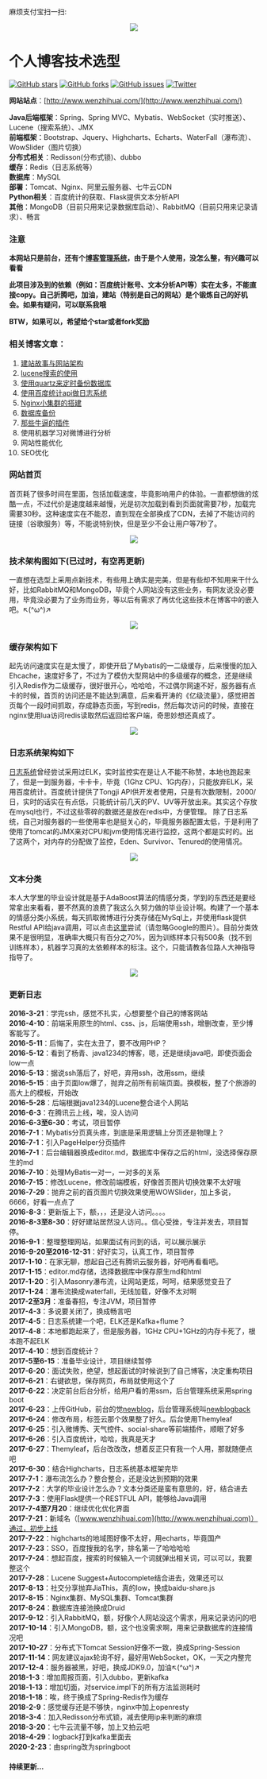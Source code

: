 麻烦支付宝扫一扫:
<div align="center">

![](http://image.wenzhihuai.com/images/201808131112331916088526.png?imageView2/2/w/400)

</div>





# 个人博客技术选型

[![GitHub stars](https://img.shields.io/github/stars/Zephery/newblog.svg)](https://github.com/Zephery/newblog/stargazers)
[![GitHub forks](https://img.shields.io/github/forks/Zephery/newblog.svg)](https://github.com/Zephery/newblog/network)
[![GitHub issues](https://img.shields.io/github/issues/Zephery/newblog.svg)](https://github.com/Zephery/newblog/issues)
[![Twitter](https://img.shields.io/twitter/url/https/github.com/Zephery/newblog.svg?style=social)](https://twitter.com/intent/tweet?text=Wow:&url=https%3A%2F%2Fgithub.com%2FZephery%2Fnewblog)

**网站站点**：[http://www.wenzhihuai.com/](http://www.wenzhihuai.com/)  

**Java后端框架**：Spring、Spring MVC、Mybatis、WebSocket（实时推送）、Lucene（搜索系统）、JMX  
**前端框架**：Bootstrap、Jquery、Highcharts、Echarts、WaterFall（瀑布流）、WowSlider（图片切换）  
**分布式相关**：Redisson(分布式锁)、dubbo  
**缓存**：Redis（日志系统等）  
**数据库**：MySQL  
**部署**：Tomcat、Nginx、阿里云服务器、七牛云CDN  
**Python相关**：百度统计的获取、Flask提供文本分析API  
**其他**：MongoDB（目前只用来记录数据库启动）、RabbitMQ（目前只用来记录请求）、畅言
  
### 注意

**本网站只是前台，还有个[博客管理系统](https://github.com/Zephery/newblogback)，由于是个人使用，没怎么整，有兴趣可以看看**

**此项目涉及到的依赖（例如：百度统计账号、文本分析API等）实在太多，不能直接copy。自己折腾吧，加油，建站（特别是自己的网站）是个锻炼自己的好机会。如果有疑问，可以联系我哦**

**BTW，如果可以，希望给个star或者fork奖励**

### 相关博客文章：<br/>
1. [建站故事与网站架构](https://github.com/Zephery/newblog/blob/master/doc/1.%E5%8E%86%E5%8F%B2%E4%B8%8E%E6%9E%B6%E6%9E%84.md)<br/>
2. [lucene搜索的使用](https://github.com/Zephery/newblog/blob/master/doc/2.Lucene%E7%9A%84%E4%BD%BF%E7%94%A8.md)<br/>
3. [使用quartz来定时备份数据库](https://github.com/Zephery/newblog/blob/master/doc/3.%E5%AE%9A%E6%97%B6%E4%BB%BB%E5%8A%A1.md)<br/>
4. [使用百度统计api做日志系统](https://github.com/Zephery/baidutongji/blob/master/README.md)<br/>
5. [Nginx小集群的搭建](https://github.com/Zephery/newblog/blob/master/doc/6.%E5%B0%8F%E9%9B%86%E7%BE%A4%E9%83%A8%E7%BD%B2.md)<br/>
6. [数据库备份](https://github.com/Zephery/newblog/blob/master/doc/7.%E6%95%B0%E6%8D%AE%E5%BA%93%E5%A4%87%E4%BB%BD.md)<br/>
7. [那些牛逼的插件]()
8. 使用机器学习对微博进行分析<br/>
9. 网站性能优化<br/>
10. SEO优化<br/>

### 网站首页  
首页耗了很多时间在里面，包括加载速度，毕竟影响用户的体验。一直都想做的炫酷一点，不过代价是速度越来越慢，光是初次加载到看到页面就需要7秒，加载完需要30秒。这种速度实在不能忍，直到现在全部换成了CDN，去掉了不能访问的链接（谷歌服务）等，不能说特别快，但是至少不会让用户等7秒了。
<div align="center">

![](http://image.wenzhihuai.com/home.png?imageView2/2/w/600)

</div>

### 技术架构图如下(已过时，有空再更新)  
一直想在选型上采用点新技术，有些用上确实是完美，但是有些却不知用来干什么好，比如RabbitMQ和MongoDB，毕竟个人网站没有这些业务，有网友说没必要用，毕竟没必要为了业务而业务，等以后有需求了再优化这些技术在博客中的嵌入吧。↖(^ω^)↗
<div align="center">

![](http://image.wenzhihuai.com/awfawefwefwef.png)

</div>

### 缓存架构如下
起先访问速度实在是太慢了，即使开启了Mybatis的一二级缓存，后来慢慢的加入Ehcache，速度好多了，不过为了模仿大型网站中的多级缓存的概念，还是继续引入Redis作为二级缓存，很好很开心，哈哈哈，不过偶尔网速不好，服务器有点卡的时候，首页的访问还是不能达到满意，后来看开涛的《亿级流量》，感觉把首页每个一段时间抓取，存成静态页面，写到redis，然后每次访问的时候，直接在nginx使用lua访问redis读取然后返回给客户端，奇思妙想还真成了。
<div align="center">

![](https://upyuncdn.wenzhihuai.com/201803170219421253122648.png)

</div>



### 日志系统架构如下
[日志系统](http://www.wenzhihuai.com/log.html)曾经尝试采用过ELK，实时监控实在是让人不能不称赞，本地也跑起来了，但是一到服务器，卡卡卡，毕竟（1Ghz CPU、1G内存），只能放弃ELK，采用百度统计。百度统计提供了Tongji API供开发者使用，只是有次数限制，2000/日，实时的话实在有点低，只能统计前几天的PV、UV等开放出来。其实这个存放在mysql也行，不过这些零碎的数据还是放在redis中，方便管理。
除了日志系统，自己对服务器的一些使用率也是挺关心的，毕竟服务器配置太低，于是利用了使用了tomcat的JMX来对CPU和jvm使用情况进行监控，这两个都是实时的。出了这两个，对内存的分配做了监控，Eden、Survivor、Tenured的使用情况。
<div align="center">

![](https://upyuncdn.wenzhihuai.com/201803170304371892629314.png)

</div>



### 文本分类 
本人大学里的毕业设计就是基于AdaBoost算法的情感分类，学到的东西还是要经常拿出来看看，要不然真的浪费了我这么久努力做的毕业设计啊。构建了一个基本的情感分类小系统，每天抓取微博进行分类存储在MySql上，并使用flask提供Restful API给java调用，可以点击[这里](http://www.wenzhihuai.com/weibonlp.html)尝试（请忽略Google的图片）。目前分类效果不是很明显，准确率大概只有百分之70%，因为训练样本只有500条（找不到训练样本），机器学习真的太依赖样本的标注。这个，只能请教各位路人大神指导指导了。
<div align="center">

![](http://image.wenzhihuai.com/QQ%E6%88%AA%E5%9B%BE20170825141127.png)

</div>

### 更新日志
**2016-3-21**：学完ssh，感觉不扎实，心想要整个自己的博客网站  
**2016-4-10**：前端采用原生的html、css、js，后端使用ssh，增删改查，至少博客能写了。  
**2016-5-11**：后悔了，实在太丑了，要不改用PHP？  
**2016-5-12**：看到了杨青、java1234的博客，嗯，还是继续java吧，即使页面会low一点  
**2016-5-13**：据说ssh落后了，好吧，弃用ssh，改用ssm，继续  
**2016-5-15**：由于页面low爆了，抛弃之前所有前端页面。换模板，整了个旅游的高大上的模板，开始改  
**2016-5-28**：后端根据java1234的Lucene整合进个人网站  
**2016-6-3**：在腾讯云上线，唉，没人访问  
**2016-6-3至6-30**：考试，项目暂停  
**2016-7-1**：Mybatis分页真头疼，到底是采用逻辑上分页还是物理上？  
**2016-7-1**：引入PageHelper分页插件  
**2016-7-1**：后台编辑器换成editor.md，数据库中保存之后的html，没选择保存原生的md  
**2016-7-10**：处理MyBatis一对一，一对多的关系  
**2016-7-15**：修改Lucene，修改前端模板，好像首页图片切换效果不太好哦  
**2016-7-29**：抛弃之前的首页图片切换效果使用WOWSlider，加上多说，6666，好看一点点了  
**2016-8-3**：更新版上下，额，，，还是没人访问。。。。  
**2016-8-3至8-30**：好好建站居然没人访问。。信心受挫，专注并发去，项目暂停。  
**2016-9-1**：整理整理网站，如果面试有问到的话，可以展示展示  
**2016-9-20至2016-12-31**：好好实习，认真工作，项目暂停  
**2017-1-10**：在家无聊，想起自己还有腾讯云服务器，好吧再看看吧。  
**2017-1-15**：editor.md存储，选择数据库中保存原生md和html  
**2017-1-20**：引入Masonry瀑布流，让网站更炫，呵呵，结果感觉变丑了  
**2017-1-24**：瀑布流换成waterfall，无线加载，好像不太对啊  
**2017-2至3月**：准备春招，专注JVM，项目暂停  
**2017-4-3**：多说要关闭了，换成畅言吧  
**2017-4-5**：日志系统建一个吧，ELK还是Kafka+flume？  
**2017-4-8**：本地都跑起来了，但是服务器，1GHz CPU+1GHz的内存卡死了，根本跑不起ELK  
**2017-4-10**：想到百度统计？  
**2017-5至6-15**：准备毕业设计，项目继续暂停  
**2017-6-20**：面试失败，绝望，想起面试的时候说到了自己博客，决定重构项目  
**2017-6-21**：右键欲思，保存网页，布局就使用这个了  
**2017-6-22**：决定前台后台分析，给用户看的用ssm，后台管理系统采用spring boot  
**2017-6-23**：上传GitHub，前台的觉[newblog]()，后台管理系统叫[newblogback]()  
**2017-6-24**：修改布局，标签云那个效果整了好久。后台使用Themyleaf  
**2017-6-25**：引入微博秀、天气控件、social-share等前端插件，顺眼了好多  
**2017-6-26**：引入百度统计，哈哈，我真是天才  
**2017-6-27**：Themyleaf，后台改改改，想着反正只有我一个人用，那就随便点吧  
**2017-6-30**：结合Highcharts，日志系统基本框架完毕  
**2017-7-1**：瀑布流怎么办？整合整合，还是没达到预期的效果  
**2017-7-2**：大学的毕业设计怎么办？文本分类还是蛮有意思的，好，结合进去  
**2017-7-3**：使用Flask提供一个RESTFUL API，能够给Java调用  
**2017-7-4至7月20**：继续优化优化界面  
**2017-7-21**：新域名（[www.wenzhihuai.com](http://www.wenzhihuai.com)）通过，初步上线  
**2017-7-22**：highcharts的地域图好像不太好，用echarts，毕竟国产  
**2017-7-23**：SSO，百度搜我的名字，排名第一了哈哈哈哈  
**2017-7-24**：想起百度，搜索的时候输入一个词就弹出相关词，可以可以，我要整这个  
**2017-7-28**：Lucene Suggest+Autocomplete结合进去，效果还可以  
**2017-8-13**：社交分享抛弃JiaThis，真的low，换成baidu-share.js  
**2017-8-15**：Nginx集群、MySQL集群、Tomcat集群  
**2017-8-24**：数据库连接池换成Druid  
**2017-9-12**：引入RabbitMQ，额，好像个人网站没这个需求，用来记录访问的吧  
**2017-10-14**：引入MongoDB，额，这个也没需求啊，用来记录数据库的连接情况吧  
**2017-10-27**：分布式下Tomcat Session好像不一致，换成Spring-Session  
**2017-11-14**：网友建议ajax轮询不好，最好用WebSocket，OK，一天之内整完  
**2017-12-4**：服务器被黑，好吧，换成JDK9.0，加油↖(^ω^)↗  
**2018-1-3**：增加周报页面，引入dubbo，更新kafka    
**2018-1-13**：增加切面，对service.impl下的所有方法监测耗时  
**2018-1-18**：唉，终于换成了Spring-Redis作为缓存    
**2018-2-9**：感觉缓存还是不够快，nginx中加上openresty    
**2018-3-4**：加入Redisson分布式锁，减去使用ip来判断的麻烦      
**2018-3-20**：七牛云流量不够，加上又拍云吧      
**2018-4-29**：logback打到kafka里面去        
**2020-2-23**：由spring改为springboot        
    
#### 持续更新...